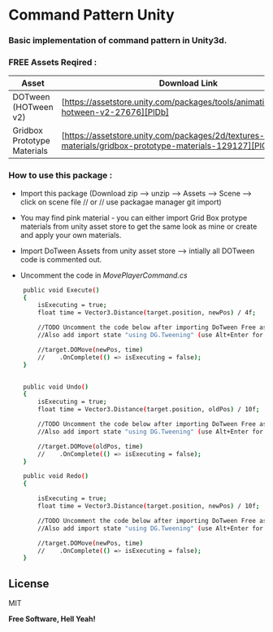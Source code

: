 # Command Pattern Unity
### Basic implementation of command pattern in Unity3d.
### FREE Assets Reqired :
| Asset | Download Link |
| ------ | ------ |
| DOTween (HOTween v2) | [https://assetstore.unity.com/packages/tools/animation/dotween-hotween-v2-27676][PlDb] |
| Gridbox Prototype Materials | [https://assetstore.unity.com/packages/2d/textures-materials/gridbox-prototype-materials-129127][PlGh] |

### How to use this package : 
- Import this package (Download zip --> unzip --> Assets --> Scene --> click on scene file // or // use packagae manager git import)

- You may find pink material - you can either import Grid Box protype materials from unity asset store to get the same look as mine or create and apply your own materials.

- Import DoTween Assets from unity asset store --> intially all DOTween code is commented out.

- Uncomment the code in _MovePlayerCommand.cs_
```sh
    public void Execute()
    {
        isExecuting = true;
        float time = Vector3.Distance(target.position, newPos) / 4f;

        //TODO Uncomment the code below after importing DoTween Free asset
        //Also add import state "using DG.Tweening" (use Alt+Enter for auto import)

        //target.DOMove(newPos, time)
        //    .OnComplete(() => isExecuting = false);
    }
```    

```sh

    public void Undo()
    {
        isExecuting = true;
        float time = Vector3.Distance(target.position, oldPos) / 10f;

        //TODO Uncomment the code below after importing DoTween Free asset
        //Also add import state "using DG.Tweening" (use Alt+Enter for auto import)

        //target.DOMove(oldPos, time)
        //    .OnComplete(() => isExecuting = false);
    }
```    

```sh
    public void Redo()
    {

        isExecuting = true;
        float time = Vector3.Distance(target.position, newPos) / 10f;

        //TODO Uncomment the code below after importing DoTween Free asset
        //Also add import state "using DG.Tweening" (use Alt+Enter for auto import)

        //target.DOMove(newPos, time)
        //    .OnComplete(() => isExecuting = false);
    }
```    

## License

MIT

**Free Software, Hell Yeah!**
